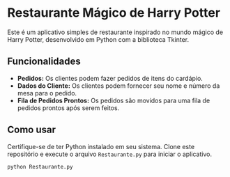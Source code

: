 # Restaurante Mágico de Harry Potter

Este é um aplicativo simples de restaurante inspirado no mundo mágico de Harry Potter, desenvolvido em Python com a biblioteca Tkinter.

## Funcionalidades

- **Pedidos:** Os clientes podem fazer pedidos de itens do cardápio.
- **Dados do Cliente:** Os clientes podem fornecer seu nome e número da mesa para o pedido.
- **Fila de Pedidos Prontos:** Os pedidos são movidos para uma fila de pedidos prontos após serem feitos.

## Como usar

Certifique-se de ter Python instalado em seu sistema. Clone este repositório e execute o arquivo `Restaurante.py` para iniciar o aplicativo.

```bash
python Restaurante.py
